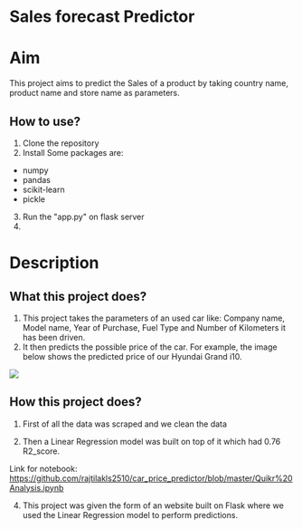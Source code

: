 # Sales forecast Predictor

# Aim

This project aims to predict the Sales of a product by taking country name, product name and store name as parameters.


## How to use?

1. Clone the repository
2. Install Some packages are:
 - numpy 
 - pandas 
 - scikit-learn
 - pickle

3. Run the "app.py" on flask server
4. 
# Description

## What this project does?

1. This project takes the parameters of an used car like: Company name, Model name, Year of Purchase, Fuel Type and Number of Kilometers it has been driven.
2. It then predicts the possible price of the car. For example, the image below shows the predicted price of our Hyundai Grand i10. 

<img src="https://github.com/rajtilakls2510/car_price_predictor/blob/master/predict.png">

## How this project does?

1. First of all the data was scraped and we clean the data

3. Then a Linear Regression model was built on top of it which had 0.76 R2_score.

Link for notebook: https://github.com/rajtilakls2510/car_price_predictor/blob/master/Quikr%20Analysis.ipynb

4. This project was given the form of an website built on Flask where we used the Linear Regression model to perform predictions.

